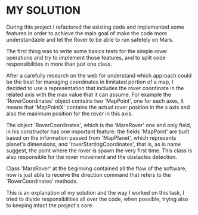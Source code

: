 # MY SOLUTION

During this project I refactored the existing code and implemented some features in order to achieve the main goal of make the code more understandable and let the Rover to be able to run safetely on Mars.

The first thing was to write some basics tests for the simple rover operations and try to implement those features, and to split code responsibilities in more than just one class.

After a carefully research on the web for understand which approach could be the best for managing coordinates in limitated portion of a map, I decided to use a representation that includes the rover coordinate in the related axis with the max value that it can assume.
For example the 'RoverCoordinates' object contains two 'MapPoint', one for each axes, it means that 'MapPointX' contains the actual rover position in the x axis and also the maximum position for the rover in this axis.

The object 'RoverCoordinates', which is the 'MarsRover' one and only field, in his constructor has one important feature: the fields 'MapPoint' are built based on the information passed from 'MapPlanet', which represents planet's dimensions, and 'roverStartingCoordinates', that is, as is name suggest, the point where the rover is spawn the very first time. This class is also responsible for the rover movement and the obstacles detection.

Class 'MarsRover' at the beginning contained all the flow of the software, now is just able to receive the direction command that refers to the 'RoverCoordinates' methods.

This is an explanation of my solution and the way I worked on this task, I tried to divide responsibilities all over the code, when possible, trying also to keeping intact the project's core.



